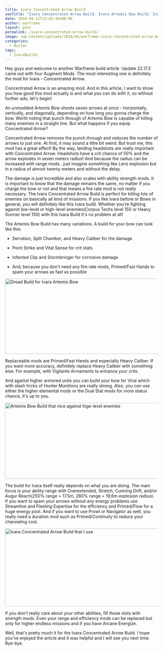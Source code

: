 ```yaml
---
title: Ivara Concentrated Arrow Build
seoTitle: "Ivara Concentrated Arrow Build. Ivara Artemis Bow Build. Ivara Build"
date: 2018-04-12T23:42:38+00:00
author: warframe
layout: post
permalink: /ivara-concentrated-arrow-build/
image: /wp-content/uploads/2018/04/warframe-ivara-concentrated-arrow-build.jpg
categories:
  - Builds
tags:
  - IvaraBuilds
---
```

Hey guys and welcome to another Warframe build article. Update 22.17.3 came out with four Augment Mods. The most interesting one is definitely the mod for Ivara - Concentrated Arrow.<!--more-->

Concentrated Arrow is an amazing mod. And in this article, I want to show you how good this mod actually is and what you can do with it, so without further ado, let's begin!

An unmodded Artemis Bow shoots seven arrows at once - horizontally, vertically, and diagonally, depending on how long you gonna charge the bow. Worth noting that punch through of Artemis Bow is capable of killing many enemies in a straight line. But what happens if you equip Concentrated Arrow?

Concentrated Arrow removes the punch through and reduces the number of arrows to just one. At first, it may sound a little bit weird. But trust me, this mod has a great effect! By the way, landing headshots are really important with Concentrated Arrow. Headshots have a crit chance of 50% and the arrow explodes in seven meters radius! And because the radius can be increased with range mods.. just imagine something like Lenz explosion but in a radius of almost twenty meters and without the delay.

The damage is just incredible and also scales with ability strength mods. It is important to know that the damage remains the same, no matter if you charge the bow or not and that means a fire rate mod is not really necessary. The Ivara Concentrated Arrow Build is perfect for killing lots of enemies on basically all kind of missions. If you like Ivara before or Bows in general, you will definitely like this Ivara build. Whether you're fighting against low-level or high-level enemies(Corpus Techs level 150 or Heavy Gunner level 150) with this Ivara Build it's no problem at all!

The Artemis Bow Build has many variations. A build for your bow can look like this:
  
- Serration, Split Chamber, and Heavy Caliber for the damage
  
- Point Strike and Vital Sense for crit stats
  
- Infected Clip and Stormbringer for corrosive damage
  
- And, because you don't need any fire rate mods, Primed/Fast Hands to spam your arrows as fast as possible

<img src="https://warframeblog.com/wp-content/uploads/2018/04/dread-artemis-bow-build-1024x338.png" title="Warframe Ivara Artemis Bow Build" alt="Dread Build for Ivara Artemis Bow" width="750" height="248" class="alignnone size-large wp-image-1262" srcset="https://warframeblog.com/wp-content/uploads/2018/04/dread-artemis-bow-build-1024x338.png 1024w, https://warframeblog.com/wp-content/uploads/2018/04/dread-artemis-bow-build-300x99.png 300w, https://warframeblog.com/wp-content/uploads/2018/04/dread-artemis-bow-build-768x254.png 768w, https://warframeblog.com/wp-content/uploads/2018/04/dread-artemis-bow-build.png 1250w" sizes="(max-width: 750px) 100vw, 750px" />

Replaceable mods are Primed/Fast Hands and especially Heavy Caliber. If you want more accuracy, definitely replace Heavy Caliber with something else. For example, with Vigilante Armaments to enhance your crits.

And against higher armored units you can build your bow for Viral which with slash tricks of Hunter Munitions are really strong. Also, you can use either the higher elemental mods or the Dual Stat mods for more status chance, it's up to you.

<img src="https://warframeblog.com/wp-content/uploads/2018/04/artemis-bow-viral-build-1024x342.png" title="Artemis Bow Viral Build" alt="Artemis Bow Build that nice against hige-level enemies" width="750" height="250" class="alignnone size-large wp-image-1263" srcset="https://warframeblog.com/wp-content/uploads/2018/04/artemis-bow-viral-build-1024x342.png 1024w, https://warframeblog.com/wp-content/uploads/2018/04/artemis-bow-viral-build-300x100.png 300w, https://warframeblog.com/wp-content/uploads/2018/04/artemis-bow-viral-build-768x257.png 768w, https://warframeblog.com/wp-content/uploads/2018/04/artemis-bow-viral-build.png 1235w" sizes="(max-width: 750px) 100vw, 750px" />

The build for Ivara itself really depends on what you are doing. The main focus is your ability range with Overextended, Stretch, Cunning Drift, and/or Augur Reach(250% range = 17.5m, 280% range = 19,6m explosion radius). If you want to spam your arrows without any energy problems use Streamline and Fleeting Expertise for the efficiency and Primed/Flow for a huge energy pool. And if you want to use Prowl or Navigator as well, you really need a duration mod such as Primed/Continuity to reduce your channeling cost.

<img src="https://warframeblog.com/wp-content/uploads/2018/04/ivara-concentrated-arrow-build-1024x350.png" title="Warframe Ivara Concentrated Arrow Build" alt="Ivara Concentrated Arrow Build that I use" width="750" height="256" class="alignnone size-large wp-image-1264" srcset="https://warframeblog.com/wp-content/uploads/2018/04/ivara-concentrated-arrow-build-1024x350.png 1024w, https://warframeblog.com/wp-content/uploads/2018/04/ivara-concentrated-arrow-build-300x103.png 300w, https://warframeblog.com/wp-content/uploads/2018/04/ivara-concentrated-arrow-build-768x263.png 768w, https://warframeblog.com/wp-content/uploads/2018/04/ivara-concentrated-arrow-build.png 1231w" sizes="(max-width: 750px) 100vw, 750px" />

If you don't really care about your other abilities, fill those slots with strength mods. Even your range and efficiency mods can be replaced but only for higher endless missions and if you have Arcane Energize.

Well, that's pretty much it for the Ivara Concentrated Arrow Build. I hope you’ve enjoyed the article and it was helpful and I will see you next time. Bye-bye.